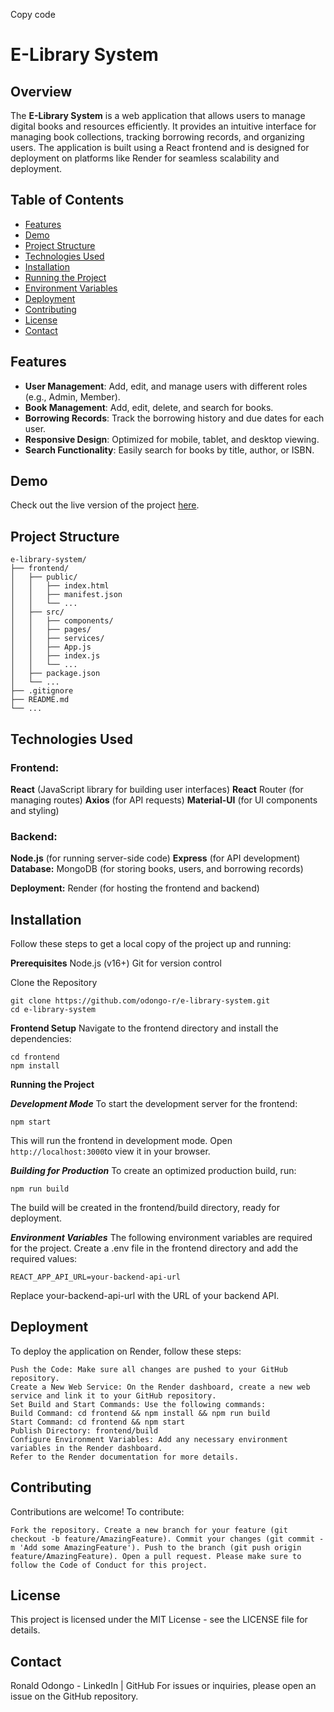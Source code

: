 
Copy code
# E-Library System

## Overview

The **E-Library System** is a web application that allows users to manage digital books and resources efficiently. It provides an intuitive interface for managing book collections, tracking borrowing records, and organizing users. The application is built using a React frontend and is designed for deployment on platforms like Render for seamless scalability and deployment.

## Table of Contents

- [Features](#features)
- [Demo](#demo)
- [Project Structure](#project-structure)
- [Technologies Used](#technologies-used)
- [Installation](#installation)
- [Running the Project](#running-the-project)
- [Environment Variables](#environment-variables)
- [Deployment](#deployment)
- [Contributing](#contributing)
- [License](#license)
- [Contact](#contact)

## Features

- **User Management**: Add, edit, and manage users with different roles (e.g., Admin, Member).
- **Book Management**: Add, edit, delete, and search for books.
- **Borrowing Records**: Track the borrowing history and due dates for each user.
- **Responsive Design**: Optimized for mobile, tablet, and desktop viewing.
- **Search Functionality**: Easily search for books by title, author, or ISBN.

## Demo

Check out the live version of the project [here](https://your-render-deployed-link).

## Project Structure

```plaintext
e-library-system/
├── frontend/
│   ├── public/
│   │   ├── index.html
│   │   ├── manifest.json
│   │   └── ...
│   ├── src/
│   │   ├── components/
│   │   ├── pages/
│   │   ├── services/
│   │   ├── App.js
│   │   ├── index.js
│   │   └── ...
│   ├── package.json
│   └── ...
├── .gitignore
├── README.md
└── ...
```
## Technologies Used
### Frontend:

**React** (JavaScript library for building user interfaces)
**React** Router (for managing routes)
**Axios** (for API requests)
**Material-UI** (for UI components and styling)

### Backend:

**Node.js** (for running server-side code)
**Express** (for API development)
**Database:** MongoDB (for storing books, users, and borrowing records)

**Deployment:** Render (for hosting the frontend and backend)

## Installation
Follow these steps to get a local copy of the project up and running:

**Prerequisites**
Node.js (v16+)
Git for version control

Clone the Repository
````
git clone https://github.com/odongo-r/e-library-system.git
cd e-library-system
````
**Frontend Setup**
Navigate to the frontend directory and install the dependencies:
```
cd frontend
npm install
```

**Running the Project**

***Development Mode***
To start the development server for the frontend:

```
npm start
```
This will run the frontend in development mode. Open `http://localhost:3000`to view it in your browser.

***Building for Production***
To create an optimized production build, run:
```
npm run build
```
The build will be created in the frontend/build directory, ready for deployment.

***Environment Variables***
The following environment variables are required for the project. Create a .env file in the frontend directory and add the required values:

```
REACT_APP_API_URL=your-backend-api-url
```
Replace your-backend-api-url with the URL of your backend API.

## Deployment
To deploy the application on Render, follow these steps:

```
Push the Code: Make sure all changes are pushed to your GitHub repository.
Create a New Web Service: On the Render dashboard, create a new web service and link it to your GitHub repository.
Set Build and Start Commands: Use the following commands:
Build Command: cd frontend && npm install && npm run build
Start Command: cd frontend && npm start
Publish Directory: frontend/build
Configure Environment Variables: Add any necessary environment variables in the Render dashboard.
Refer to the Render documentation for more details.
```

## Contributing
Contributions are welcome! To contribute:

`
Fork the repository.
Create a new branch for your feature (git checkout -b feature/AmazingFeature).
Commit your changes (git commit -m 'Add some AmazingFeature').
Push to the branch (git push origin feature/AmazingFeature).
Open a pull request.
Please make sure to follow the Code of Conduct for this project.
`
## License
This project is licensed under the MIT License - see the LICENSE file for details.

## Contact
Ronald Odongo - LinkedIn | GitHub
For issues or inquiries, please open an issue on the GitHub repository.
